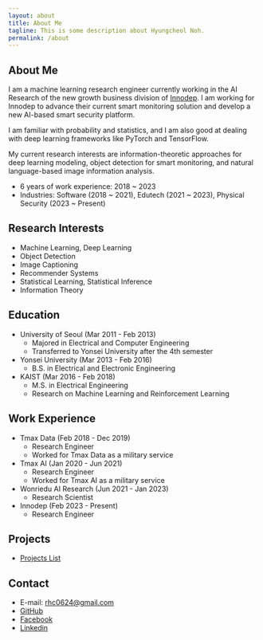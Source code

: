 ```yaml
---
layout: about
title: About Me
tagline: This is some description about Hyungcheol Noh.
permalink: /about
---
```


## About Me
I am a machine learning research engineer currently working in the AI Research of the new growth business division of [Innodep](https://innodep.co.kr/renew/eng/). I am working for Innodep to advance their current smart monitoring solution and develop a new AI-based smart security platform.

I am familiar with probability and statistics, and I am also good at dealing with deep learning frameworks like PyTorch and TensorFlow.

My current research interests are information-theoretic approaches for deep learning modeling, object detection for smart monitoring, and natural language-based image information analysis.

- 6 years of work experience: 2018 ~ 2023
- Industries: Software (2018 ~ 2021), Edutech (2021 ~ 2023), Physical Security (2023 ~ Present)

## Research Interests
- Machine Learning, Deep Learning
- Object Detection
- Image Captioning
- Recommender Systems
- Statistical Learning, Statistical Inference
- Information Theory

## Education
- University of Seoul (Mar 2011 - Feb 2013)
  - Majored in Electrical and Computer Engineering
  - Transferred to Yonsei University after the 4th semester
- Yonsei University (Mar 2013 - Feb 2016)
  - B.S. in Electrical and Electronic Engineering
- KAIST (Mar 2016 - Feb 2018)
  - M.S. in Electrical Engineering
  - Research on Machine Learning and Reinforcement Learning

## Work Experience
- Tmax Data (Feb 2018 - Dec 2019)
  - Research Engineer
  - Worked for Tmax Data as a military service
- Tmax AI (Jan 2020 - Jun 2021)
  - Research Engineer
  - Worked for Tmax AI as a military service
- Wonriedu AI Research (Jun 2021 - Jan 2023)
  - Research Scientist
- Innodep (Feb 2023 - Present)
  - Research Engineer

## Projects
- [Projects List](https://hcnoh.github.io/projects)

## Contact
- E-mail: rhc0624@gmail.com
- [GitHub](https://github.com/hcnoh)
- [Facebook](https://www.facebook.com/profile.php?id=100002031927279)
- [Linkedin](https://www.linkedin.com/in/hyungcheol-noh-a9aa58142/)

